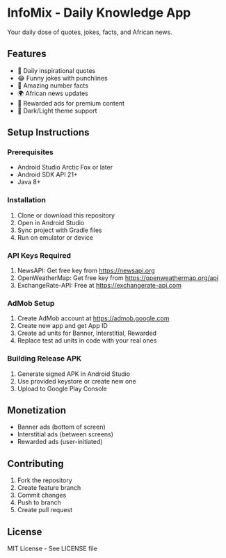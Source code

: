 # InfoMix - Daily Knowledge App

Your daily dose of quotes, jokes, facts, and African news.

## Features
- 📝 Daily inspirational quotes
- 😂 Funny jokes with punchlines
- 🧠 Amazing number facts
- 🌍 African news updates
- 🎁 Rewarded ads for premium content
- 🌙 Dark/Light theme support

## Setup Instructions

### Prerequisites
- Android Studio Arctic Fox or later
- Android SDK API 21+
- Java 8+

### Installation
1. Clone or download this repository
2. Open in Android Studio
3. Sync project with Gradle files
4. Run on emulator or device

### API Keys Required
1. NewsAPI: Get free key from https://newsapi.org
2. OpenWeatherMap: Get free key from https://openweathermap.org/api
3. ExchangeRate-API: Free at https://exchangerate-api.com

### AdMob Setup
1. Create AdMob account at https://admob.google.com
2. Create new app and get App ID
3. Create ad units for Banner, Interstitial, Rewarded
4. Replace test ad units in code with your real ones

### Building Release APK
1. Generate signed APK in Android Studio
2. Use provided keystore or create new one
3. Upload to Google Play Console

## Monetization
- Banner ads (bottom of screen)
- Interstitial ads (between screens)
- Rewarded ads (user-initiated)

## Contributing
1. Fork the repository
2. Create feature branch
3. Commit changes
4. Push to branch
5. Create pull request

## License
MIT License - See LICENSE file
